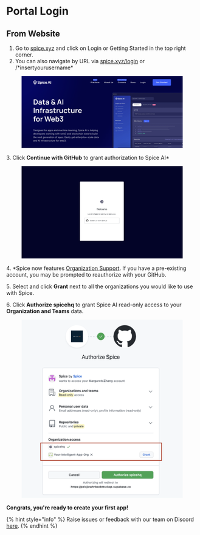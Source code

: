 # Portal Login

## From Website

1. Go to [spice.xyz](https://www.spice.xyz) and click on Login or Getting Started in the top right corner.
2. You can also navigate by URL via [spice.xyz/login](https://spice.xyz/login) or /\*insertyourusername\*

<figure><img src="../.gitbook/assets/CleanShot 2023-01-24 at 14.07.06@2x.png" alt=""><figcaption></figcaption></figure>

3\.   Click **Continue with GitHub** to grant authorization to Spice AI\*

<figure><img src="../.gitbook/assets/CleanShot 2023-01-24 at 14.00.46@2x.png" alt=""><figcaption></figcaption></figure>



4\.   \*Spice now features [Organization Support](../portal/organizations.md). If you have a pre-existing account, you may be prompted to reauthorize with your GitHub.&#x20;

5\.   Select and click **Grant** next to all the organizations you would like to use with Spice.

6\.   Click **Authorize spicehq** to grant Spice AI read-only access to your **Organization and Teams** data.

<figure><img src="../.gitbook/assets/image (6).png" alt=""><figcaption></figcaption></figure>

**Congrats, you're ready to create your first app!**



{% hint style="info" %}
Raise issues or feedback with our team on Discord [here](https://discord.gg/PUCapX22En).&#x20;
{% endhint %}
